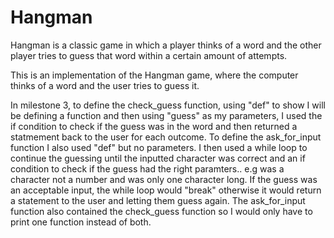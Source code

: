 # Hangman
Hangman is a classic game in which a player thinks of a word and the other player tries to guess that word within a certain amount of attempts.

This is an implementation of the Hangman game, where the computer thinks of a word and the user tries to guess it. 

In milestone 3, to define the check_guess function, using "def" to show I will be defining a function and then using "guess" as my parameters, I used the if condition to check if the guess was in the word and then returned a statmement back to the user for each outcome. 
To define the ask_for_input function I also used "def" but no parameters. I then used a while loop to continue the guessing until the inputted character was correct and an if condition to check if the guess had the right paramters.. e.g was a character not a number and was only one character long. If the guess was an acceptable input, the while loop would "break" otherwise it would return a statement to the user and letting them guess again. The ask_for_input function also contained the check_guess function so I would only have to print one function instead of both.
